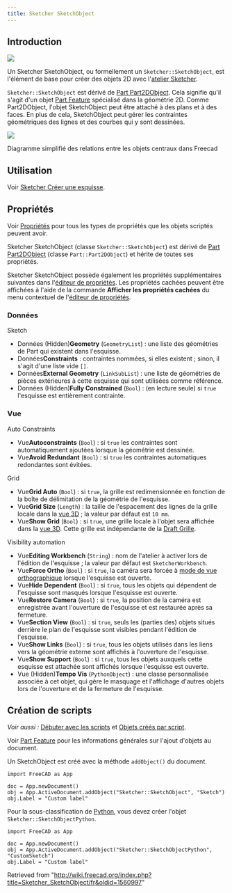 ```yaml
---
title: Sketcher SketchObject
---
```

## Introduction

![](/images/Sketcher_Sketch.svg)

Un Sketcher SketchObject, ou formellement un `Sketcher::SketchObject`, est l'élément de base pour créer des objets 2D avec l'[atelier Sketcher](/Sketcher_Workbench/fr "Sketcher Workbench/fr").

`Sketcher::SketchObject` est dérivé de [Part Part2DObject](/Part_Part2DObject/fr "Part Part2DObject/fr"). Cela signifie qu'il s'agit d'un objet [Part Feature](/Part_Feature/fr "Part Feature/fr") spécialisé dans la géométrie 2D. Comme Part2DObject, l'objet SketchObject peut être attaché à des plans et à des faces. En plus de cela, SketchObject peut gérer les contraintes géométriques des lignes et des courbes qui y sont dessinées.

![](/images/FreeCAD_core_objects.svg)

Diagramme simplifié des relations entre les objets centraux dans Freecad

## Utilisation

Voir [Sketcher Créer une esquisse](/Sketcher_NewSketch/fr "Sketcher NewSketch/fr").

## Propriétés

Voir [Propriétés](/Property/fr "Property/fr") pour tous les types de propriétés que les objets scriptés peuvent avoir.

Sketcher SketchObject (classe `Sketcher::SketchObject`) est dérivé de [Part Part2DObject](/Part_Part2DObject/fr "Part Part2DObject/fr") (classe `Part::Part2DObject`) et hérite de toutes ses propriétés.

Sketcher SketchObject possède également les propriétés supplémentaires suivantes dans l'[éditeur de propriétés](/Property_editor/fr "Property editor/fr"). Les propriétés cachées peuvent être affichées à l'aide de la commande **Afficher les propriétés cachées** du menu contextuel de l'[éditeur de propriétés](/Property_editor/fr "Property editor/fr").

### Données

Sketch

* Données (Hidden)**Geometry** (`GeometryList`) : une liste des géométries de Part qui existent dans l'esquisse.
* Données**Constraints** : contraintes nommées, si elles existent ; sinon, il s'agit d'une liste vide `[]`.
* Données**External Geometry** (`LinkSubList`) : une liste de géométries de pièces extérieures à cette esquisse qui sont utilisées comme référence.
* Données (Hidden)**Fully Constrained** (`Bool`) : (en lecture seule) si `true` l'esquisse est entièrement contrainte.

### Vue

Auto Constraints

* Vue**Autoconstraints** (`Bool`) : si `true` les contraintes sont automatiquement ajoutées lorsque la géométrie est dessinée.
* Vue**Avoid Redundant** (`Bool`) : si `true` les contraintes automatiques redondantes sont évitées.

Grid

* Vue**Grid Auto** (`Bool`) : si `true`, la grille est redimensionnée en fonction de la boîte de délimitation de la géométrie de l'esquisse.
* Vue**Grid Size** (`Length`) : la taille de l'espacement des lignes de la grille locale dans la [vue 3D](/3D_view/fr "3D view/fr") ; la valeur par défaut est `10 mm`.
* Vue**Show Grid** (`Bool`) : si `true`, une grille locale à l'objet sera affichée dans la [vue 3D](/3D_view/fr "3D view/fr"). Cette grille est indépendante de la [Draft Grille](/Draft_ToggleGrid/fr "Draft ToggleGrid/fr").

Visibility automation

* Vue**Editing Workbench** (`String`) : nom de l'atelier à activer lors de l'édition de l'esquisse ; la valeur par défaut est `SketcherWorkbench`.
* Vue**Force Ortho** (`Bool`) : si `true`, la caméra sera forcée à [mode de vue orthographique](/Std_OrthographicCamera/fr "Std OrthographicCamera/fr") lorsque l'esquisse est ouverte.
* Vue**Hide Dependent** (`Bool`) : si `true`, tous les objets qui dépendent de l'esquisse sont masqués lorsque l'esquisse est ouverte.
* Vue**Restore Camera** (`Bool`) : si `true`, la position de la caméra est enregistrée avant l'ouverture de l'esquisse et est restaurée après sa fermeture.
* Vue**Section View** (`Bool`) : si `true`, seuls les (parties des) objets situés derrière le plan de l'esquisse sont visibles pendant l'édition de l'esquisse.
* Vue**Show Links** (`Bool`) : si `true`, tous les objets utilisés dans les liens vers la géométrie externe sont affichés à l'ouverture de l'esquisse.
* Vue**Show Support** (`Bool`) : si `true`, tous les objets auxquels cette esquisse est attachée sont affichés lorsque l'esquisse est ouverte.
* Vue (Hidden)**Tempo Vis** (`PythonObject`) : une classe personnalisée associée à cet objet, qui gère le masquage et l'affichage d'autres objets lors de l'ouverture et de la fermeture de l'esquisse.

## Création de scripts

*Voir aussi :* [Débuter avec les scripts](/FreeCAD_Scripting_Basics/fr "FreeCAD Scripting Basics/fr") et [Objets créés par script](/Scripted_objects/fr "Scripted objects/fr").

Voir [Part Feature](/Part_Feature/fr "Part Feature/fr") pour les informations générales sur l'ajout d'objets au document.

Un SketchObject est créé avec la méthode `addObject()` du document.

```
import FreeCAD as App

doc = App.newDocument()
obj = App.ActiveDocument.addObject("Sketcher::SketchObject", "Sketch")
obj.Label = "Custom label"

```

Pour la sous-classification de [Python](/Python/fr "Python/fr"), vous devez créer l'objet `Sketcher::SketchObjectPython`.

```
import FreeCAD as App

doc = App.newDocument()
obj = App.ActiveDocument.addObject("Sketcher::SketchObjectPython", "CustomSketch")
obj.Label = "Custom label"

```

Retrieved from "<http://wiki.freecad.org/index.php?title=Sketcher_SketchObject/fr&oldid=1560997>"